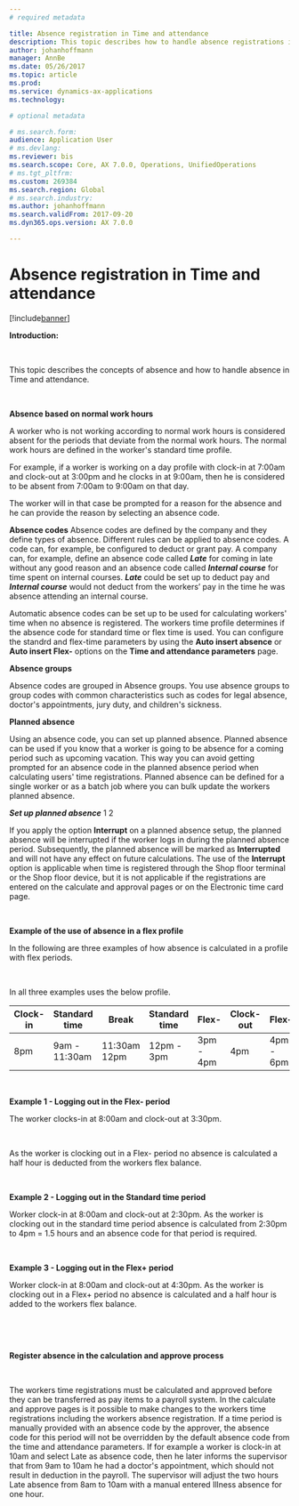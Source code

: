 ```yaml
---
# required metadata

title: Absence registration in Time and attendance
description: This topic describes how to handle absence registrations in Time and attendance.
author: johanhoffmann
manager: AnnBe
ms.date: 05/26/2017
ms.topic: article
ms.prod: 
ms.service: dynamics-ax-applications
ms.technology: 

# optional metadata

# ms.search.form:  
audience: Application User
# ms.devlang: 
ms.reviewer: bis
ms.search.scope: Core, AX 7.0.0, Operations, UnifiedOperations
# ms.tgt_pltfrm: 
ms.custom: 269384
ms.search.region: Global
# ms.search.industry: 
ms.author: johanhoffmann
ms.search.validFrom: 2017-09-20
ms.dyn365.ops.version: AX 7.0.0

---
```


# Absence registration in Time and attendance

[!include[banner](../includes/banner.md)]

**Introduction:**

 

This topic describes the concepts of absence and how to handle absence in Time and
attendance.

 

**Absence based on normal work hours**

A worker who is not working according to normal work hours is considered absent for the periods that deviate from the normal work hours. The normal work hours are defined in the worker's standard time profile.

For example, if a worker is working on a day profile with clock-in at 7:00am and
clock-out at 3:00pm and he clocks in at 9:00am, then he is considered to be absent
from 7:00am to 9:00am on that day. 

The worker will in that case be prompted for a reason for the absence and he can provide the reason by selecting an absence code.

**Absence codes**
Absence codes are defined by the company and they define types of absence.
Different rules can be applied to absence codes. A code can, for
example, be configured to deduct or grant pay. A company can, for example, define an absence code called ***Late*** for coming in late without any good reason and an absence code called ***Internal course*** for time spent on internal courses. ***Late*** could be set up to deduct pay and ***Internal course*** would not deduct from the workers’ pay in the time he was absence attending an internal course.

Automatic absence codes can be set up to be used for calculating workers' time when no absence is registered. The workers time profile determines if the absence code for standard time or flex time is used. You can configure the standrd and flex-time parameters by using the **Auto insert absence** or **Auto insert Flex-** options on the **Time and attendance parameters** page.

**Absence groups**

Absence codes are grouped in Absence groups. You use absence groups to group codes with common characteristics such as codes for legal
absence, doctor's appointments, jury duty, and children's sickness.


**Planned absence**

Using an absence code, you can set up planned absence. Planned absence can be used if you know that a worker is going to be absence for a coming period such as upcoming vacation. This way you can avoid getting
prompted for an absence code in the planned absence period when calculating users' time registrations. Planned absence can be defined for a single worker or as a batch job where you can bulk update the workers planned absence. 

***Set up planned absence***
1
2


If you apply the option **Interrupt** on a planned absence setup, the planned absence will
be interrupted if the worker logs in during the planned absence period. Subsequently, the planned absence will be marked as **Interrupted** and will not have any
effect on future calculations. The use of the **Interrupt** option is
applicable when time is registered through the Shop floor terminal
or the Shop floor device, but it is not applicable if the registrations are entered on the
calculate and approval pages or on the Electronic time card page.

 

**Example of the use of absence in a flex profile**

In the following are three examples of how absence is calculated in a profile
with flex periods.

 

In all three examples uses the below profile.

| Clock-in | Standard time | Break        | Standard time | Flex-     | Clock-out | Flex+     |
|----------|---------------|--------------|---------------|-----------|-----------|-----------|
| 8pm      | 9am - 11:30am | 11:30am 12pm | 12pm - 3pm    | 3pm - 4pm | 4pm       | 4pm - 6pm |

 

**Example 1 - Logging out in the Flex- period**

The worker clocks-in at 8:00am and clock-out at 3:30pm.

 

As the worker is clocking out in a Flex- period no absence is calculated a half
hour is deducted from the workers flex balance.

 

**Example 2 - Logging out in the Standard time period**

Worker clock-in at 8:00am and clock-out at 2:30pm. As the worker is clocking out
in the standard time period absence is calculated from 2:30pm to 4pm = 1.5 hours
and an absence code for that period is required.

 

**Example 3 - Logging out in the Flex+ period**

Worker clock-in at 8:00am and clock-out at 4:30pm. As the worker is clocking out
in a Flex+ period no absence is calculated and a half hour is added to the
workers flex balance.

 

 

**Register absence in the calculation and approve process**

 

The workers time registrations must be calculated and approved before they can
be transferred as pay items to a payroll system. In the calculate and approve
pages is it possible to make changes to the workers time registrations including
the workers absence registration. If a time period is manually provided with an
absence code by the approver, the absence code for this period will not be
overridden by the default absence code from the time and attendance parameters.
If for example a worker is clock-in at 10am and select Late as absence code,
then he later informs the supervisor that from 9am to 10am he had a doctor's
appointment, which should not result in deduction in the payroll. The supervisor
will adjust the two hours Late absence from 8am to 10am with a manual entered
Illness absence for one hour.

 
